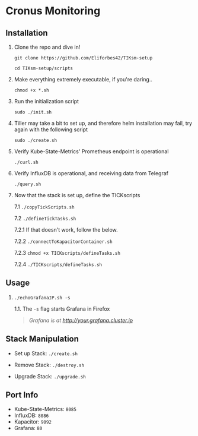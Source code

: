# Cronus Monitoring

## Installation

1.   Clone the repo and dive in!

         git clone https://github.com/Eliforbes42/TIKsm-setup

         cd TIKsm-setup/scripts

2.   Make everything extremely executable, if you're daring..

         chmod +x *.sh

3.   Run the initialization script
                   
         sudo ./init.sh

4.   Tiller may take a bit to set up, and therefore helm installation may fail, try again with the following script

         sudo ./create.sh

5.   Verify Kube-State-Metrics' Prometheus endpoint is operational

         ./curl.sh

6.   Verify InfluxDB is operational, and receiving data from Telegraf

         ./query.sh

7.   Now that the stack is set up, define the TICKscripts

        7.1 `./copyTickScripts.sh`  

        7.2 `./defineTickTasks.sh`

        7.2.1 If that doesn't work, follow the below.       

        7.2.2 `./connectToKapacitorContainer.sh`

        7.2.3 `chmod +x TICKscripts/defineTasks.sh`

        7.2.4 `./TICKscripts/defineTasks.sh`

## Usage

1.  `./echoGrafanaIP.sh -s`

    1.1.  The `-s` flag starts Grafana in Firefox

    > _Grafana is at http://your.grafana.cluster.ip_


## Stack Manipulation

- Set up Stack:  `./create.sh`

- Remove Stack:  `./destroy.sh`

- Upgrade Stack: `./upgrade.sh`        

## Port Info
* Kube-State-Metrics: `8085`
* InfluxDB: `8086`
* Kapacitor: `9092`
* Grafana: `80`